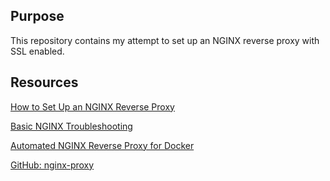 ## Purpose

This repository contains my attempt to set up an NGINX reverse proxy with SSL enabled.

## Resources

[How to Set Up an NGINX Reverse Proxy](https://www.youtube.com/watch?v=B62QSbPhh1s&ab_channel=Linode)

[Basic NGINX Troubleshooting](https://docs.rackspace.com/support/how-to/basic-nginx-troubleshooting/)

[Automated NGINX Reverse Proxy for Docker](http://jasonwilder.com/blog/2014/03/25/automated-nginx-reverse-proxy-for-docker/)

[GitHub: nginx-proxy](https://github.com/nginx-proxy/nginx-proxy)